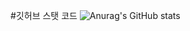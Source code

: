 #깃허브 스탯 코드
![Anurag's GitHub stats](https://github-readme-stats.vercel.app/api?username=jukang3570&show_icons=true&theme=radical)

